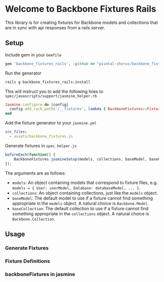 # Welcome to Backbone Fixtures Rails

This library is for creating fixtures for Backbone models and collections that are in sync with api responses from a rails server.

## Setup

Include gem in your `Gemfile`

``` ruby
gem 'backbone_fixtures_rails', :github => "pivotal-chorus/backbone_fixtures_rails"
```

Run the generator

``` sh
rails g backbone_fixtures_rails:install
```

This will instruct you to add the following lines to `spec/javascripts/support/jasmine_helper.rb`

``` ruby
Jasmine.configure do |config|
  config.add_rack_path('/__fixtures', lambda { BackboneFixtures::FixtureMiddleware.new })
end
```

Add the fixture generator to your `jasmine.yml`

``` yml
src_files:
  - assets/backbone_fixtures.js
```

Generate fixtures in `spec_helper.js`

``` js
beforeEach(function() {
    BackboneFixtures.jasmineSetup(models, collections, baseModel, baseCollection);
});
```

The arguments are as follows:

* `models`: An object containing models that correspond to fixture files, e.g. `models = { User: userModel, Database: databaseModel, ... }`.
* `collections`: An object containing collections, just like the `models` object.
* `baseModel`: The default model to use if a fixture cannot find something appropriate in the `models` object.  A natural choice is `Backbone.Model`.
* `baseCollection`:  The default collection to use if a fixture cannot find something appropriate in the `collections` object.  A natural choice is `Backbone.Collection`.


## Usage

### Generate Fixtures

### Fixture Definitions

### backboneFixtures in jasmine




